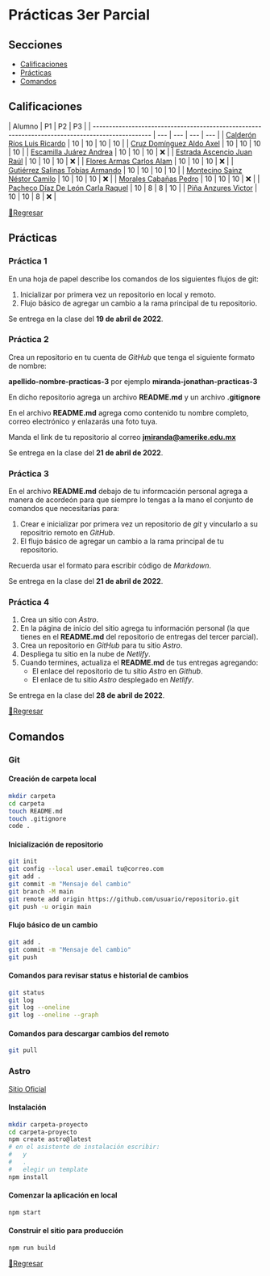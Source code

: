 # Prácticas 3er Parcial

## Secciones

- [Calificaciones](#calificaciones)
- [Prácticas](#prácticas)
- [Comandos](#comandos)

## Calificaciones

| Alumno                                                                                           | P1  | P2  | P3  |
| ------------------------------------------------------------------------------------------------ | --- | --- | --- | --- |
| [Calderón Ríos Luis Ricardo](https://github.com/Riku935/calderon-ricardo-practicas-3)            | 10  | 10  | 10  | 10  |
| [Cruz Domínguez Aldo Axel](https://github.com/Alzound/CruzDominguez-AldoAxel-Practica3)          | 10  | 10  | 10  | 10  |
| [Escamilla Juárez Andrea](https://github.com/AndreaEJ22/escamilla-andrea-practicas-3)            | 10  | 10  | 10  | ❌  |
| [Estrada Ascencio Juan Raúl](https://github.com/JuanEstrada01/Estrada-Juan-practicas-3-)         | 10  | 10  | 10  | ❌  |
| [Flores Armas Carlos Alam](https://github.com/NegligentWhale7/Armas-Alam-practicas-3)            | 10  | 10  | 10  | ❌  |
| [Gutiérrez Salinas Tobías Armando](https://github.com/Tobias66Jags/gutierrez-tobias-practicas-3) | 10  | 10  | 10  | 10  |
| [Montecino Sainz Néstor Camilo](https://github.com/LDom890/montecino-nestor-practicas-3)         | 10  | 10  | 10  | ❌  |
| [Morales Cabañas Pedro](https://github.com/MasterPedro1/morales-pedro-practica-3)                | 10  | 10  | 10  | ❌  |
| [Pacheco Díaz De León Carla Raquel](https://github.com/QueenOfHell666/Pacheco-Carla-practicas-3) | 10  | 8   | 8   | 10  |
| [Piña Anzures Victor](https://github.com/AmerikeVPA/pi-a-anzures-victor-practicas-3)             | 10  | 10  | 8   | ❌  |

[🔼Regresar](#secciones)

## Prácticas

### Práctica 1

En una hoja de papel describe los comandos de los siguientes flujos de git:

1. Inicializar por primera vez un repositorio en local y remoto.
1. Flujo básico de agregar un cambio a la rama principal de tu repositorio.

Se entrega en la clase del **19 de abril de 2022**.

### Práctica 2

Crea un repositorio en tu cuenta de _GitHub_ que tenga el siguiente formato de nombre:

**apellido-nombre-practicas-3** por ejemplo **miranda-jonathan-practicas-3**

En dicho repositorio agrega un archivo **README.md** y un archivo **.gitignore**

En el archivo **README.md** agrega como contenido tu nombre completo, correo electrónico y enlazarás una foto tuya.

Manda el link de tu repositorio al correo **jmiranda@amerike.edu.mx**

Se entrega en la clase del **21 de abril de 2022**.

### Práctica 3

En el archivo **README.md** debajo de tu informcación personal agrega a manera de acordeón para que siempre lo tengas a la mano el conjunto de comandos que necesitarías para:

1. Crear e inicializar por primera vez un repositorio de _git_ y vincularlo a su repositrio remoto en _GitHub_.
1. El flujo básico de agregar un cambio a la rama principal de tu repositorio.

Recuerda usar el formato para escribir código de _Markdown_.

Se entrega en la clase del **21 de abril de 2022**.

### Práctica 4

1. Crea un sitio con _Astro_.
1. En la página de inicio del sitio agrega tu información personal (la que tienes en el **README.md** del repositorio de entregas del tercer parcial).
1. Crea un repositorio en _GitHub_ para tu sitio _Astro_.
1. Despliega tu sitio en la nube de _Netlify_.
1. Cuando termines, actualiza el **README.md** de tus entregas agregando:
   - El enlace del repositorio de tu sitio _Astro_ en _Github_.
   - El enlace de tu sitio _Astro_ desplegado en _Netlify_.

Se entrega en la clase del **28 de abril de 2022**.

[🔼Regresar](#secciones)

## Comandos

### Git

#### Creación de carpeta local

```bash
mkdir carpeta
cd carpeta
touch README.md
touch .gitignore
code .
```

#### Inicialización de repositorio

```bash
git init
git config --local user.email tu@correo.com
git add .
git commit -m "Mensaje del cambio"
git branch -M main
git remote add origin https://github.com/usuario/repositorio.git
git push -u origin main
```

#### Flujo básico de un cambio

```bash
git add .
git commit -m "Mensaje del cambio"
git push
```

#### Comandos para revisar status e historial de cambios

```bash
git status
git log
git log --oneline
git log --oneline --graph
```

#### Comandos para descargar cambios del remoto

```bash
git pull
```

### Astro

[Sitio Oficial](https://astro.build/)

#### Instalación

```bash
mkdir carpeta-proyecto
cd carpeta-proyecto
npm create astro@latest
# en el asistente de instalación escribir:
#   y
#   .
#   elegir un template
npm install
```

#### Comenzar la aplicación en local

```bash
npm start
```

#### Construir el sitio para producción

```bash
npm run build
```

[🔼Regresar](#secciones)
